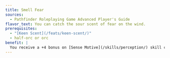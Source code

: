 ```yaml
---
title: Smell Fear
sources:
  - Pathfinder Roleplaying Game Advanced Player's Guide
flavor_text: You can catch the sour scent of fear on the wind.
prerequisites:
  - "[Keen Scent](/feats/keen-scent/)"
  - half-orc or orc
benefit: |
  You receive a +4 bonus on [Sense Motive](/skills/perception/) skill checks if the subject has one of the previous conditions or is attempting to cover up their fear in some way.
---
```


